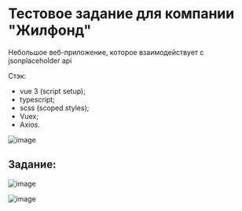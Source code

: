 # Тестовое задание для компании "Жилфонд"

Небольшое веб-приложение, которое взаимодействует с jsonplaceholder api

Стэк:
- vue 3 (script setup);
- typescript;
- scss (scoped styles);
- Vuex;
- Axios.

![image](https://github.com/ivandnlv/test-for-jilfond/assets/91759945/728a431a-f3d5-4df9-9d80-41fc8398c048)

## Задание: 
![image](https://github.com/ivandnlv/test-for-jilfond/assets/91759945/25368909-3e8f-46e0-9f5e-7a3eb069ab2f)

![image](https://github.com/ivandnlv/test-for-jilfond/assets/91759945/85986d05-23d6-4ad8-8ada-009f1a58f1aa)
